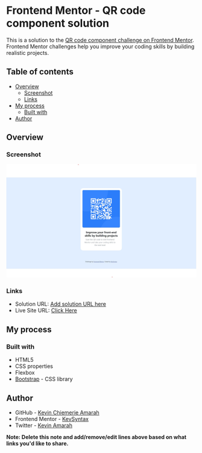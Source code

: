 # Frontend Mentor - QR code component solution

This is a solution to the [QR code component challenge on Frontend Mentor](https://www.frontendmentor.io/challenges/qr-code-component-iux_sIO_H). Frontend Mentor challenges help you improve your coding skills by building realistic projects. 

## Table of contents

- [Overview](#overview)
  - [Screenshot](#screenshot)
  - [Links](#links)
- [My process](#my-process)
  - [Built with](#built-with)
- [Author](#author)


## Overview

### Screenshot

![](./Screenshot%20qr-code.jpg)


### Links

- Solution URL: [Add solution URL here](https://your-solution-url.com)
- Live Site URL: [Click Here](https://kevsyntax.github.io/qr-code-component/)

## My process

### Built with

- HTML5 
- CSS properties
- Flexbox
- [Bootstrap](https://getbootstrap.com/) - CSS library

## Author

- GitHub - [Kevin Chiemerie Amarah](https://github.com/KevSyntax)
- Frontend Mentor - [KevSyntax](https://www.frontendmentor.io/profile/KevSyntax)
- Twitter - [Kevin Amarah](https://www.twitter.com/Amarahkevin)

**Note: Delete this note and add/remove/edit lines above based on what links you'd like to share.**
